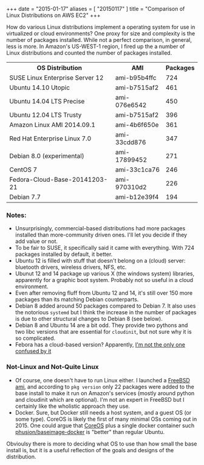 +++
date = "2015-01-17"
aliases = [ "20150117" ]
title = "Comparison of Linux Distributions on AWS EC2"
+++

How do various Linux distributions implement a operating system for
use in virtualized or cloud environments?  One proxy for
size and complexity is the number of packages installed.  While not a perfect
comparison, in general, less is more.  In Amazon's US-WEST-1 region, I fired up
the a number of Linux distributions and counted the number of packages
installed.<!--more-->


<table class="table">
<tr><th> OS Distribution </th><th> AMI </th><th> Packages </th></tr>
<tr><td> SUSE Linux Enterprise Server 12 </td><td> ami-b95b4ffc </td><td> 724      </td></tr>
<tr><td> Ubuntu 14.10 Utopic             </td><td> ami-b7515af2 </td><td> 461      </td></tr>
<tr><td> Ubuntu 14.04 LTS Precise        </td><td> ami-076e6542 </td><td> 450      </td></tr>
<tr><td> Ubuntu 12.04 LTS Trusty         </td><td> ami-b7515af2 </td><td> 396      </td></tr>
<tr><td> Amazon Linux AMI 2014.09.1      </td><td> ami-4b6f650e </td><td> 361      </td></tr>
<tr><td> Red Hat Enterprise Linux 7.0    </td><td> ami-33cdd876 </td><td> 347      </td></tr>
<tr><td> Debian 8.0 (experimental)       </td><td> ami-17899452 </td><td> 271      </td></tr>
<tr><td> CentOS 7                        </td><td> ami-33c1ca76 </td><td> 246      </td></tr>
<tr><td> Fedora-Cloud-Base-20141203-21   </td><td> ami-970310d2 </td><td> 226      </td></tr>
<tr><td> Debian 7.7                      </td><td> ami-b12e39f4 </td><td> 194      </td></tr>
</table>

### Notes:

* Unsurprisingly, commercial-based distributions had more packages
  installed than more-community driven ones.  I'll let you decide if
  they add value or not.
* To be fair to SUSE, it specifically said it came with everything.
  With 724 packages installed by default, it better.
* Ubuntu 12 is filled with stuff that doesn't belong on a (cloud)
  server: bluetooth drivers, wireless drivers, NFS, etc.
* Ubunut 12 and 14 package up various X (the windows system) libraries, apparently for a
  graphic boot system.  Probably not so useful in a cloud environment.
* Even after removing fluff from Ubuntu 12 and 14, it's still over 150 more
  packages than its matching Debian counterparts.
* Debian 8 added around 50 packages compared to Debian 7.  It also uses
  the notorious `systemd` but I think the increase in the number of
  packages is due to other structural changes to Debian 8 (see below).
* Debian 8 and Ubuntu 14 are a bit odd.  They provide two pythons and
  two libc versions that are essential for `cloudinit`, but not sure
  why it is so complicated.
* Febora has a cloud-based version?  Apparently, [I'm not the only one confused by it](http://www.infoworld.com/article/2843687/Linux/red-hat-fedora-confuses-Linux-users.html)

### Not-Linux and Not-Quite Linux

* Of course, one doesn't have to run Linux either.  I launched a
  [FreeBSD ami](http://www.daemonology.net/freebsd-on-ec2/), and
  according to `pkg version` only 22 packages were added to the base
  install to make it run on Amazon's services (mostly around python
  and cloudinit which are optional).  I'm not an expert in FreeBSD but
  I certainly like the wholistic approach they use.
* Docker. Sure, but Docker still needs a host system, and a guest OS
  (or some type).  CoreOS is likely the first of many minimal OSs
  coming out in 2015.  One could argue that
  [CoreOS](https://coreos.com/) plus a single docker container such
  [phusion/baseimage-docker](https://github.com/phusion/baseimage-docker)
  is "better" than regular Ubuntu.

Obvioulsy there is more to deciding what OS to use than how small the
base install is, but it is a useful reflection of the goals and
designs of the distribution.
